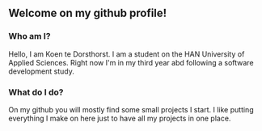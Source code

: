 ## Welcome on my github profile!

### Who am I?

Hello, I am Koen te Dorsthorst. I am a student on the HAN University of Applied Sciences. Right now I'm in my third year abd following a software development study. 

### What do I do?

On my github you will mostly find some small projects I start. I like putting everything I make on here just to have all my projects in one place.

